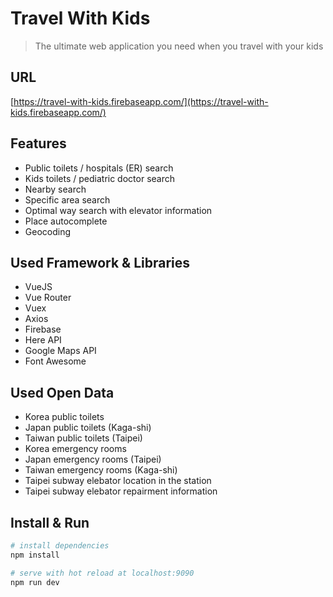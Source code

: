 # Travel With Kids

> The ultimate web application you need when you travel with your kids

## URL
[https://travel-with-kids.firebaseapp.com/](https://travel-with-kids.firebaseapp.com/)

## Features
- Public toilets / hospitals (ER) search
- Kids toilets / pediatric doctor search
- Nearby search
- Specific area search
- Optimal way search with elevator information
- Place autocomplete
- Geocoding

## Used Framework & Libraries
- VueJS
- Vue Router
- Vuex
- Axios
- Firebase
- Here API
- Google Maps API
- Font Awesome

## Used Open Data
- Korea public toilets
- Japan public toilets (Kaga-shi)
- Taiwan public toilets (Taipei)
- Korea emergency rooms
- Japan emergency rooms (Taipei)
- Taiwan emergency rooms (Kaga-shi)
- Taipei subway elebator location in the station
- Taipei subway elebator repairment information

## Install & Run

``` bash
# install dependencies
npm install

# serve with hot reload at localhost:9090
npm run dev